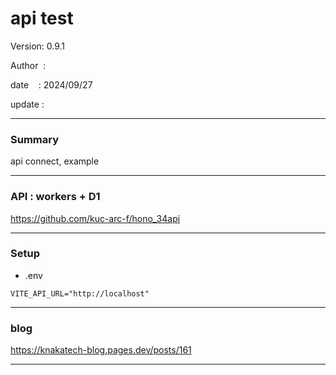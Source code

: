 ﻿# api test

 Version: 0.9.1

 Author  :

 date    : 2024/09/27 

 update  :

***
### Summary

api connect,  example

***
### API : workers + D1

https://github.com/kuc-arc-f/hono_34api

***
### Setup

* .env

```
VITE_API_URL="http://localhost"
```

***
### blog 

https://knakatech-blog.pages.dev/posts/161

***

